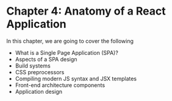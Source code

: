 # Chapter 4: Anatomy of a React Application

In this chapter, we are going to cover the following

* What is a Single Page Application (SPA)?
* Aspects of a SPA design
* Build systems
* CSS preprocessors
* Compiling modern JS syntax and JSX templates
* Front-end architecture components
* Application design
